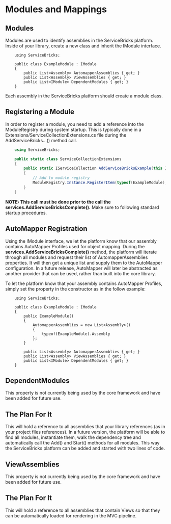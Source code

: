 # Modules and Mappings

## Modules
Modules are used to identify assemblies in the ServiceBricks platform. Inside of your library, create a new class and inherit the IModule interface.

```charp
    using ServiceBricks;

    public class ExampleModule : IModule
    {
        public List<Assembly> AutomapperAssemblies { get; }
        public List<Assembly> ViewAssemblies { get; }
        public List<IModule> DependentModules { get; }
    }
```

Each assembly in the ServiceBricks platform should create a module class.

## Registering a Module
In order to register a module, you need to add a reference into the ModuleRegistry during system startup.
This is typically done in a Extensions/ServiceCollectionExtensions.cs file during the AddServiceBricks...() method call.

```csharp
    using ServiceBricks;

    public static class ServiceCollectionExtensions
    {
        public static IServiceCollection AddServiceBricksExample(this IServiceCollection services, IConfiguration configuration)
        {
            // Add to module registry
            ModuleRegistry.Instance.RegisterItem(typeof(ExampleModule), new ExampleModule());
        }
    }
```

**NOTE: This call must be done prior to the call the services.AddServiceBricksComplete().** 
Make sure to following standard startup procedures.

## AutoMapper Registration

Using the IModule interface, we let the platform know that our assembly contains AutoMapper Profiles used for object mapping.
During the **services.AddServiceBricksComplete()** method, the platform will iterate through all modules and request their list of AutomapperAssemblies properties.
It will then get a unique list and supply them to the AutoMapper configuration. In a future release, AutoMapper will later be abstracted as another provider that can be used, 
rather than built into the core library.

To let the platform know that your assembly contains AutoMapper Profiles, simply set the property in the constructor as in the follow example:

```charp
    using ServiceBricks;

    public class ExampleModule : IModule
    {
        public ExampleModule()
        {
            AutomapperAssemblies = new List<Assembly>()
            {
                typeof(ExampleModule).Assembly
            };
        }

        public List<Assembly> AutomapperAssemblies { get; }
        public List<Assembly> ViewAssemblies { get; }
        public List<IModule> DependentModules { get; }
    }
```

## DependentModules

This property is not currently being used by the core framework and have been added for future use.

## The Plan For It
This will hold a reference to all assemblies that your library references (as in your project files references). 
In a future version, the platform will be able to find all modules, instantiate them, walk the dependency tree and automatically call the Add() and Start() methods for all modules.
This way the ServiceBricks platform can be added and started with two lines of code.

## ViewAssemblies

This property is not currently being used by the core framework and have been added for future use.

## The Plan For It
This will hold a reference to all assemblies that contain Views so that they can be automatically loaded for rendering in the MVC pipeline.
